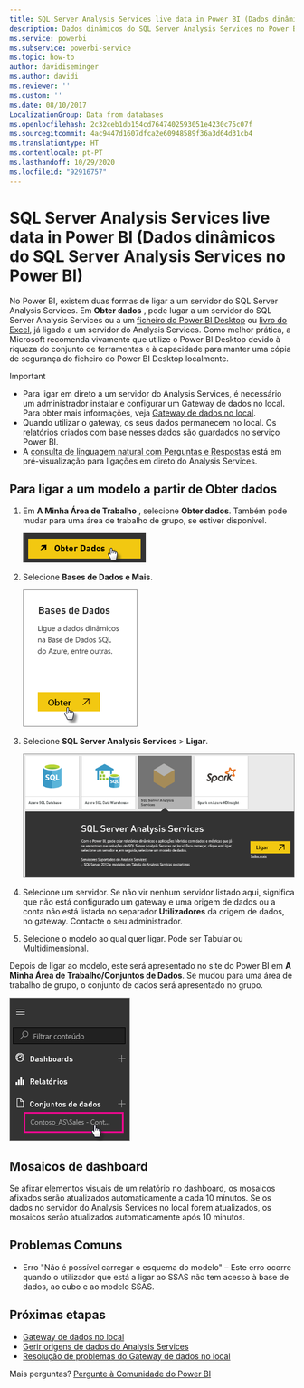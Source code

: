 ```yaml
---
title: SQL Server Analysis Services live data in Power BI (Dados dinâmicos do SQL Server Analysis Services no Power BI)
description: Dados dinâmicos do SQL Server Analysis Services no Power BI. Isto é feito através de uma origem de dados configurada para um gateway empresarial.
ms.service: powerbi
ms.subservice: powerbi-service
ms.topic: how-to
author: davidiseminger
ms.author: davidi
ms.reviewer: ''
ms.custom: ''
ms.date: 08/10/2017
LocalizationGroup: Data from databases
ms.openlocfilehash: 2c32ceb1db154cd7647402593051e4230c75c07f
ms.sourcegitcommit: 4ac9447d1607dfca2e60948589f36a3d64d31cb4
ms.translationtype: HT
ms.contentlocale: pt-PT
ms.lasthandoff: 10/29/2020
ms.locfileid: "92916757"
---
```

# <a name="sql-server-analysis-services-live-data-in-power-bi"></a>SQL Server Analysis Services live data in Power BI (Dados dinâmicos do SQL Server Analysis Services no Power BI)

No Power BI, existem duas formas de ligar a um servidor do SQL Server Analysis Services. Em **Obter dados** , pode lugar a um servidor do SQL Server Analysis Services ou a um [ficheiro do Power BI Desktop](service-desktop-files.md) ou [livro do Excel](service-excel-workbook-files.md), já ligado a um servidor do Analysis Services. Como melhor prática, a Microsoft recomenda vivamente que utilize o Power BI Desktop devido à riqueza do conjunto de ferramentas e à capacidade para manter uma cópia de segurança do ficheiro do Power BI Desktop localmente.

>[!IMPORTANT]
> * Para ligar em direto a um servidor do Analysis Services, é necessário um administrador instalar e configurar um Gateway de dados no local. Para obter mais informações, veja [Gateway de dados no local](service-gateway-onprem.md).
> * Quando utilizar o gateway, os seus dados permanecem no local.  Os relatórios criados com base nesses dados são guardados no serviço Power BI. 
> * A [consulta de linguagem natural com Perguntas e Respostas](../create-reports/service-q-and-a-direct-query.md) está em pré-visualização para ligações em direto do Analysis Services.

## <a name="to-connect-to-a-model-from-get-data"></a>Para ligar a um modelo a partir de Obter dados

1. Em **A Minha Área de Trabalho** , selecione **Obter dados**. Também pode mudar para uma área de trabalho de grupo, se estiver disponível.

   ![Botão Ligar-se para obter dados](media/sql-server-analysis-services-tabular-data/connecttoas_getdatabutton.png)

2. Selecione **Bases de Dados e Mais**.

   ![Ligar-se para obter dados 1](media/sql-server-analysis-services-tabular-data/connecttoas_getdata_1.png)

3. Selecione **SQL Server Analysis Services** > **Ligar**.

   ![Ligar-se para obter dados 2](media/sql-server-analysis-services-tabular-data/connecttoas_getdata_2.png)

4. Selecione um servidor. Se não vir nenhum servidor listado aqui, significa que não está configurado um gateway e uma origem de dados ou a conta não está listada no separador **Utilizadores** da origem de dados, no gateway. Contacte o seu administrador.

5. Selecione o modelo ao qual quer ligar. Pode ser Tabular ou Multidimensional.

Depois de ligar ao modelo, este será apresentado no site do Power BI em **A Minha Área de Trabalho/Conjuntos de Dados**. Se mudou para uma área de trabalho de grupo, o conjunto de dados será apresentado no grupo.

![Ligar-se a conjunto de dados](media/sql-server-analysis-services-tabular-data/connecttoas_dataset_5.png)

## <a name="dashboard-tiles"></a>Mosaicos de dashboard

Se afixar elementos visuais de um relatório no dashboard, os mosaicos afixados serão atualizados automaticamente a cada 10 minutos. Se os dados no servidor do Analysis Services no local forem atualizados, os mosaicos serão atualizados automaticamente após 10 minutos.

## <a name="common-issues"></a>Problemas Comuns

* Erro "Não é possível carregar o esquema do modelo" – Este erro ocorre quando o utilizador que está a ligar ao SSAS não tem acesso à base de dados, ao cubo e ao modelo SSAS.

## <a name="next-steps"></a>Próximas etapas

* [Gateway de dados no local](service-gateway-onprem.md)  
* [Gerir origens de dados do Analysis Services](service-gateway-enterprise-manage-ssas.md)  
* [Resolução de problemas do Gateway de dados no local](service-gateway-onprem-tshoot.md)  

Mais perguntas? [Pergunte à Comunidade do Power BI](https://community.powerbi.com/)
